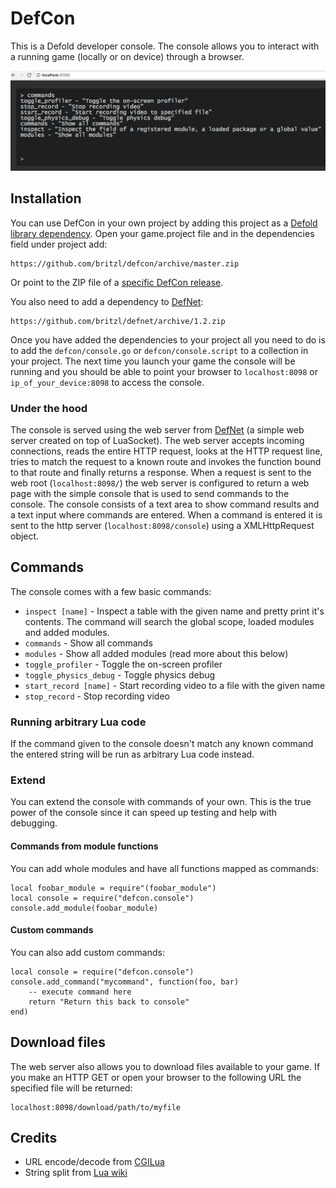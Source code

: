 # DefCon
This is a Defold developer console. The console allows you to interact with a running game (locally or on device) through a browser.

![docs/console.png](docs/console.png)

## Installation
You can use DefCon in your own project by adding this project as a [Defold library dependency](http://www.defold.com/manuals/libraries/). Open your game.project file and in the dependencies field under project add:

	https://github.com/britzl/defcon/archive/master.zip

Or point to the ZIP file of a [specific DefCon release](https://github.com/britzl/defcon/releases).

You also need to add a dependency to [DefNet](https://github.com/britzl/defnet):

	https://github.com/britzl/defnet/archive/1.2.zip

Once you have added the dependencies to your project all you need to do is to add the `defcon/console.go` or `defcon/console.script` to a collection in your project. The next time you launch your game the console will be running and you should be able to point your browser to `localhost:8098` or `ip_of_your_device:8098` to access the console.

### Under the hood
The console is served using the web server from [DefNet](https://github.com/britzl/defnet/blob/master/defnet/http_server.lua) (a simple web server created on top of LuaSocket). The web server accepts incoming connections, reads the entire HTTP request, looks at the HTTP request line, tries to match the request to a known route and invokes the function bound to that route and finally returns a response. When a request is sent to the web root (`localhost:8098/`) the web server is configured to return a web page with the simple console that is used to send commands to the console. The console consists of a text area to show command results and a text input where commands are entered. When a command is entered it is sent to the http server (`localhost:8098/console`) using a XMLHttpRequest object.

## Commands
The console comes with a few basic commands:

* `inspect [name]` - Inspect a table with the given name and pretty print it's contents. The command will search the global scope, loaded modules and added modules.
* `commands` - Show all commands
* `modules` - Show all added modules (read more about this below)
* `toggle_profiler` - Toggle the on-screen profiler
* `toggle_physics_debug` - Toggle physics debug
* `start_record [name]` - Start recording video to a file with the given name
* `stop_record` - Stop recording video

### Running arbitrary Lua code
If the command given to the console doesn't match any known command the entered string will be run as arbitrary Lua code instead.

### Extend
You can extend the console with commands of your own. This is the true power of the console since it can speed up testing and help with debugging.

#### Commands from module functions
You can add whole modules and have all functions mapped as commands:

	local foobar_module = require"(foobar_module")
	local console = require("defcon.console")
	console.add_module(foobar_module)

#### Custom commands
You can also add custom commands:

	local console = require("defcon.console")
	console.add_command("mycommand", function(foo, bar)
		-- execute command here
		return "Return this back to console"
	end)

## Download files
The web server also allows you to download files available to your game. If you make an HTTP GET or open your browser to the following URL the specified file will be returned:

	localhost:8098/download/path/to/myfile
	
## Credits
* URL encode/decode from [CGILua](https://github.com/keplerproject/cgilua/blob/master/src/cgilua/urlcode.lua)
* String split from [Lua wiki](http://lua-users.org/wiki/SplitJoin)